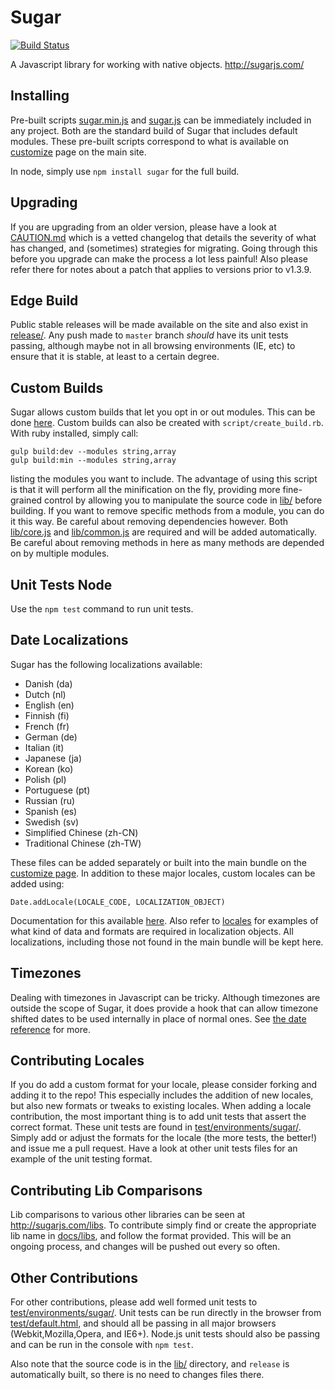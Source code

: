 # Sugar

[![Build Status](https://secure.travis-ci.org/andrewplummer/Sugar.png)](http://travis-ci.org/andrewplummer/Sugar)

A Javascript library for working with native objects.
http://sugarjs.com/

## Installing

Pre-built scripts [sugar.min.js](sugar.min.js) and [sugar.js](sugar.js) can be immediately included in any project. Both are the standard build of Sugar that includes default modules. These pre-built scripts correspond to what is available on [customize](http://sugarjs.com/customize) page on the main site.

In node, simply use `npm install sugar` for the full build.


## Upgrading

If you are upgrading from an older version, please have a look at [CAUTION.md](CAUTION.md) which is a vetted changelog
that details the severity of what has changed, and (sometimes) strategies for migrating.
Going through this before you upgrade can make the process a lot less painful!
Also please refer there for notes about a patch that applies to versions prior to v1.3.9.


## Edge Build

Public stable releases will be made available on the site and also exist in [release/](release/).
Any push made to `master` branch *should* have its unit tests passing, although maybe not
in all browsing environments (IE, etc) to ensure that it is stable, at least to a certain degree.


## Custom Builds

Sugar allows custom builds that let you opt in or out modules. This can be done [here](http://sugarjs.com/customize).
Custom builds can also be created with `script/create_build.rb`. With ruby installed, simply call:

```
gulp build:dev --modules string,array
gulp build:min --modules string,array
```

listing the modules you want to include. The advantage of using this
script is that it will perform all the minification on the fly, providing more fine-grained control by allowing you to
manipulate the source code in [lib/](lib/) before building. If you want to remove specific methods from a module, you can do it this way.
Be careful about removing dependencies however. Both [lib/core.js](lib/core.js) and [lib/common.js](lib/common.js) are required and will be added automatically. Be careful about removing methods in here as many methods are depended on by multiple modules.


## Unit Tests Node

Use the `npm test` command to run unit tests.


## Date Localizations

Sugar has the following localizations available:

- Danish (da)
- Dutch (nl)
- English (en)
- Finnish (fi)
- French (fr)
- German (de)
- Italian (it)
- Japanese (ja)
- Korean (ko)
- Polish (pl)
- Portuguese (pt)
- Russian (ru)
- Spanish (es)
- Swedish (sv)
- Simplified Chinese (zh-CN)
- Traditional Chinese (zh-TW)


These files can be added separately or built into the main bundle on the [customize page](http://sugarjs.com/customize).
In addition to these major locales, custom locales can be added using:

```
Date.addLocale(LOCALE_CODE, LOCALIZATION_OBJECT)
```

Documentation for this available [here](http://sugarjs.com/dates). Also refer to [locales](locales) for examples of what kind of data and formats are required in localization objects. All localizations, including those not found in the main bundle will be kept here.



## Timezones

Dealing with timezones in Javascript can be tricky. Although timezones are outside the scope of Sugar, it does provide a hook that can allow timezone shifted dates to be used internally in place of normal ones. See [the date reference](http://sugarjs.com/dates#timezones) for more.


## Contributing Locales

If you do add a custom format for your locale, please consider forking and adding it to the repo! This especially includes the addition of new locales, but also new formats or tweaks to existing locales. When adding a locale contribution, the most important thing is to add unit tests that assert the correct format. These unit tests are found in [test/environments/sugar/](test/environments/sugar/). Simply add or adjust the formats for the locale (the more tests, the better!) and issue me a pull request. Have a look at other unit tests files for an example of the unit testing format.


## Contributing Lib Comparisons

Lib comparisons to various other libraries can be seen at http://sugarjs.com/libs. To contribute simply find or create the appropriate lib name in [docs/libs](docs/libs), and follow the format provided. This will be an ongoing process, and changes will be pushed out every so often.


## Other Contributions

For other contributions, please add well formed unit tests to [test/environments/sugar/](test/environments/sugar/). Unit tests can be run directly in the browser from [test/default.html](test/default.html), and should all be passing in all major browsers (Webkit,Mozilla,Opera, and IE6+). Node.js unit tests should also be passing and can be run in the console with `npm test`.

Also note that the source code is in the [lib/](lib/) directory, and `release` is automatically built, so there is no need to changes files there.

